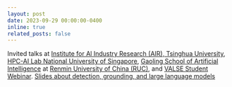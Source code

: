 ```yaml
---
layout: post
date: 2023-09-29 00:00:00-0400
inline: true
related_posts: false
---
```


Invited talks at [Institute for Al Industry Research (AIR), Tsinghua University](https://air.tsinghua.edu.cn/en/), [HPC-AI Lab National University of Singapore](https://ai.comp.nus.edu.sg/), [Gaoling School of Artificial Intelligence](http://ai.ruc.edu.cn/english/) at [Renmin University of China (RUC)](https://en.ruc.edu.cn/), and [VALSE Student Webinar](http://valser.org/article-667-1.html). [Slides about detection, grounding, and large language models](https://github.com/SlongLiu/mycv-v2/releases/download/slide/1124_detection_grounding_language.pdf)